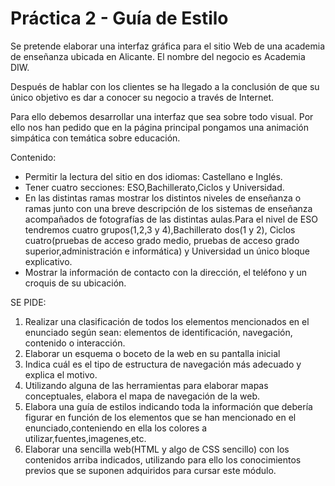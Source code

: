 # Práctica 2 - Guía de Estilo

Se pretende elaborar una interfaz gráfica para el sitio Web de una academia de enseñanza ubicada en Alicante. El nombre del negocio es Academia DIW.

Después de hablar con los clientes se ha llegado a la conclusión de que su único objetivo es dar a conocer su negocio a través de Internet.

Para ello debemos desarrollar una interfaz que sea sobre todo visual. Por ello nos han pedido que en la página principal pongamos una animación simpática con temática sobre educación.



Contenido:

-	Permitir la lectura del sitio en dos idiomas: Castellano e Inglés.
-	Tener cuatro secciones: ESO,Bachillerato,Ciclos y Universidad.
-	En las distintas ramas mostrar los distintos niveles de enseñanza o ramas junto con una breve descripción de los sistemas de enseñanza acompañados de fotografías de las distintas aulas.Para el nivel de ESO tendremos cuatro grupos(1,2,3 y 4),Bachillerato dos(1 y 2), Ciclos cuatro(pruebas de acceso grado medio, pruebas de acceso grado superior,administración e informática) y Universidad un único bloque explicativo.
-	Mostrar la información de contacto con la dirección, el teléfono y un croquis de su ubicación.



SE PIDE:
1.	Realizar una clasificación de todos los elementos mencionados en el enunciado según sean: elementos de identificación, navegación, contenido o interacción.
2.  Elaborar un esquema o boceto de la web en su pantalla inicial
3.	Indica cuál es el tipo de estructura de navegación más adecuado y explica el motivo.
4.  Utilizando alguna de las herramientas para elaborar mapas conceptuales, elabora el mapa de navegación de la web.
5.	Elabora una guía de estilos indicando toda la información que debería figurar en función de los elementos que se han mencionado en el enunciado,conteniendo en ella los colores a utilizar,fuentes,imagenes,etc.
6.  Elaborar una sencilla web(HTML y algo de CSS sencillo) con los contenidos arriba indicados, utilizando para ello los conocimientos previos que se suponen adquiridos para cursar este módulo.

